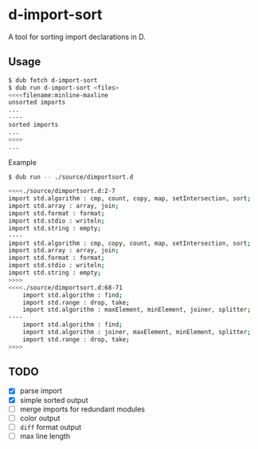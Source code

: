 # d-import-sort

A tool for sorting import declarations in D.

## Usage

```bash
$ dub fetch d-import-sort
$ dub run d-import-sort <files>
<<<<filename:minline-maxline
unsorted imports
...
----
sorted imports
...
>>>>
...
```

Example

```bash
$ dub run -- ./source/dimportsort.d

<<<<./source/dimportsort.d:2-7
import std.algorithm : cmp, count, copy, map, setIntersection, sort;
import std.array : array, join;
import std.format : format;
import std.stdio : writeln;
import std.string : empty;
----
import std.algorithm : cmp, copy, count, map, setIntersection, sort;
import std.array : array, join;
import std.format : format;
import std.stdio : writeln;
import std.string : empty;
>>>>
<<<<./source/dimportsort.d:68-71
    import std.algorithm : find;
    import std.range : drop, take;
    import std.algorithm : maxElement, minElement, joiner, splitter;
----
    import std.algorithm : find;
    import std.algorithm : joiner, maxElement, minElement, splitter;
    import std.range : drop, take;
>>>>
```

## TODO

- [x] parse import
- [x] simple sorted output
- [ ] merge imports for redundant modules
- [ ] color output
- [ ] `diff` format output
- [ ] max line length
